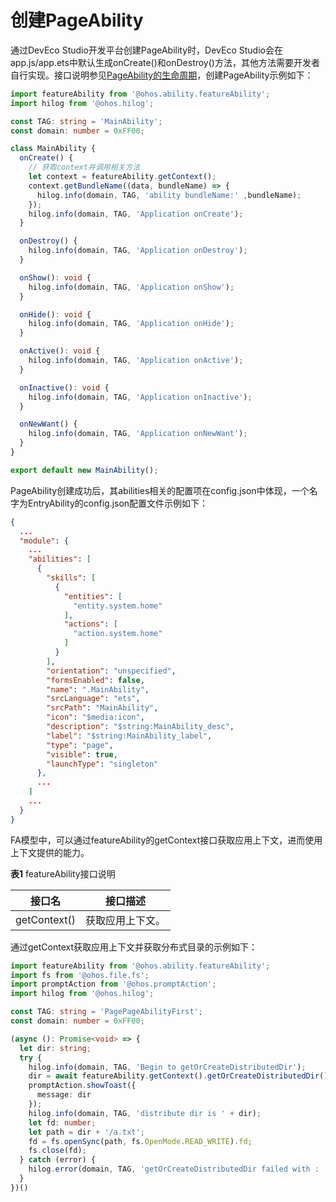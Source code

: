 # 创建PageAbility

<!--Kit: Ability Kit-->
<!--Subsystem: Ability-->
<!--Owner: @lidongrui-->
<!--Designer: @ccllee1-->
<!--Tester: @lixueqing513-->
<!--Adviser: @huipeizi-->

通过DevEco Studio开发平台创建PageAbility时，DevEco Studio会在app.js/app.ets中默认生成onCreate()和onDestroy()方法，其他方法需要开发者自行实现。接口说明参见[PageAbility的生命周期](pageability-lifecycle.md)，创建PageAbility示例如下：

```ts
import featureAbility from '@ohos.ability.featureAbility';
import hilog from '@ohos.hilog';

const TAG: string = 'MainAbility';
const domain: number = 0xFF00;

class MainAbility {
  onCreate() {
    // 获取context并调用相关方法
    let context = featureAbility.getContext();
    context.getBundleName((data, bundleName) => {
      hilog.info(domain, TAG, 'ability bundleName:' ,bundleName);
    });
    hilog.info(domain, TAG, 'Application onCreate');
  }

  onDestroy() {
    hilog.info(domain, TAG, 'Application onDestroy');
  }

  onShow(): void {
    hilog.info(domain, TAG, 'Application onShow');
  }

  onHide(): void {
    hilog.info(domain, TAG, 'Application onHide');
  }

  onActive(): void {
    hilog.info(domain, TAG, 'Application onActive');
  }

  onInactive(): void {
    hilog.info(domain, TAG, 'Application onInactive');
  }

  onNewWant() {
    hilog.info(domain, TAG, 'Application onNewWant');
  }
}

export default new MainAbility();
```


PageAbility创建成功后，其abilities相关的配置项在config.json中体现，一个名字为EntryAbility的config.json配置文件示例如下：

```json
{
  ...
  "module": {
    ...
    "abilities": [
      {
        "skills": [
          {
            "entities": [
              "entity.system.home"
            ],
            "actions": [
              "action.system.home"
            ]
          }
        ],
        "orientation": "unspecified",
        "formsEnabled": false,
        "name": ".MainAbility",
        "srcLanguage": "ets",
        "srcPath": "MainAbility",
        "icon": "$media:icon",
        "description": "$string:MainAbility_desc",
        "label": "$string:MainAbility_label",
        "type": "page",
        "visible": true,
        "launchType": "singleton"
      },
      ...
    ]
    ...
  }
}
```


FA模型中，可以通过featureAbility的getContext接口获取应用上下文，进而使用上下文提供的能力。


  **表1** featureAbility接口说明

| 接口名 | 接口描述 |
| -------- | -------- |
| getContext() | 获取应用上下文。 |


通过getContext获取应用上下文并获取分布式目录的示例如下：

```ts
import featureAbility from '@ohos.ability.featureAbility';
import fs from '@ohos.file.fs';
import promptAction from '@ohos.promptAction';
import hilog from '@ohos.hilog';

const TAG: string = 'PagePageAbilityFirst';
const domain: number = 0xFF00;
```
```ts
(async (): Promise<void> => {
  let dir: string;
  try {
    hilog.info(domain, TAG, 'Begin to getOrCreateDistributedDir');
    dir = await featureAbility.getContext().getOrCreateDistributedDir();
    promptAction.showToast({
      message: dir
    });
    hilog.info(domain, TAG, 'distribute dir is ' + dir);
    let fd: number;
    let path = dir + '/a.txt';
    fd = fs.openSync(path, fs.OpenMode.READ_WRITE).fd;
    fs.close(fd);
  } catch (error) {
    hilog.error(domain, TAG, 'getOrCreateDistributedDir failed with : ' + error);
  }
})()
```
